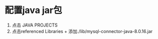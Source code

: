 # 配置java jar包
1. 点击 JAVA PROJECTS
2. 点击referenced Libraries + 添加./lib/mysql-connector-java-8.0.16.jar